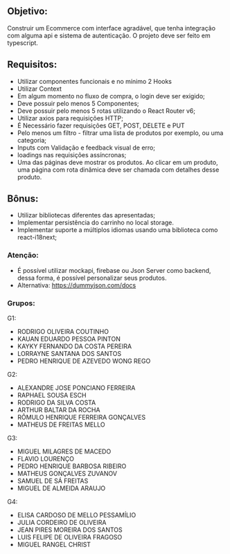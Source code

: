 ## Objetivo:

Construir um Ecommerce com interface agradável, que tenha integração com alguma api e sistema de autenticação. O projeto deve ser feito em typescript.


## Requisitos:

- Utilizar componentes funcionais e no mínimo 2 Hooks
- Utilizar Context
- Em algum momento no fluxo de compra, o login deve ser exigido;
- Deve possuir pelo menos 5 Componentes;
- Deve possuir pelo menos 5 rotas utilizando o React Router v6;
- Utilizar axios para requisições HTTP;
- É Necessário fazer requisições GET, POST, DELETE e PUT
- Pelo menos um filtro - filtrar uma lista de produtos por exemplo, ou uma categoria;
- Inputs com Validação e feedback visual de erro;
- loadings nas requisições assíncronas;
- Uma das páginas deve mostrar os produtos. Ao clicar em um produto, uma página com rota dinâmica deve ser chamada com detalhes desse produto.


## Bônus:

- Utilizar bibliotecas diferentes das apresentadas;
- Implementar persistência do carrinho no local storage.
- Implementar suporte a múltiplos idiomas usando uma biblioteca como react-i18next;


### Atenção:
- É possível utilizar mockapi, firebase ou Json Server como backend, dessa forma, é possível personalizar seus produtos.
- Alternativa: https://dummyjson.com/docs


### Grupos:

G1:			
- RODRIGO OLIVEIRA COUTINHO			
- KAUAN EDUARDO PESSOA PINTON			
- KAYKY FERNANDO DA COSTA PEREIRA			
- LORRAYNE SANTANA DOS SANTOS			
- PEDRO HENRIQUE DE AZEVEDO WONG REGO			
			
G2:			
- ALEXANDRE JOSE PONCIANO FERREIRA			
- RAPHAEL SOUSA ESCH
- RODRIGO DA SILVA COSTA	
- ARTHUR BALTAR DA ROCHA			
- RÔMULO HENRIQUE FERREIRA GONÇALVES			
- MATHEUS DE FREITAS MELLO			

G3:			
- MIGUEL MILAGRES DE MACEDO			
- FLAVIO LOURENÇO			
- PEDRO HENRIQUE BARBOSA RIBEIRO	
- MATHEUS GONÇALVES ZUVANOV		
- SAMUEL DE SÁ FREITAS			
- MIGUEL DE ALMEIDA ARAUJO		

G4:			
- ELISA CARDOSO DE MELLO PESSAMÍLIO			
- JULIA CORDEIRO DE OLIVEIRA	
- JEAN PIRES MOREIRA DOS SANTOS		
- LUIS FELIPE DE OLIVEIRA FRAGOSO		
- MIGUEL RANGEL CHRIST
